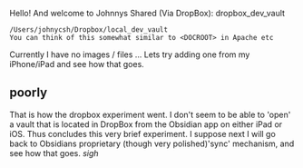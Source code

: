 Hello! And welcome to Johnnys Shared (Via DropBox): dropbox_dev_vault
```
/Users/johnycsh/Dropbox/local_dev_vault
You can think of this somewhat similar to <DOCROOT> in Apache etc
```

Currently I have no images / files  ... Lets try adding one from my iPhone/iPad and see how that goes.

## poorly
That is how the dropbox experiment went. I don't seem to be able to 'open' a vault that is located in DropBox from the Obsidian app on either iPad or iOS. Thus concludes this very brief experiment. I suppose next I will go back to Obsidians proprietary  (though very polished)'sync' mechanism, and see how that goes. *sigh*

 
